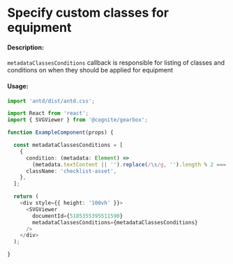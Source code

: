 # Specify custom classes for equipment

<!-- STORY -->

#### Description:

`metadataClassesConditions` callback is responsible for listing of classes and conditions on when they should be applied for equipment

#### Usage:

```typescript jsx
import 'antd/dist/antd.css';

import React from 'react';
import { SVGViewer } from '@cognite/gearbox';

function ExampleComponent(props) {

  const metadataClassesConditions = [
    {
      condition: (metadata: Element) =>
        (metadata.textContent || '').replace(/\s/g, '').length % 2 === 0,
      className: 'checklist-asset',
    },
  ];

  return (
    <div style={{ height: '100vh' }}>
      <SVGViewer
        documentId={5185355395511590}
        metadataClassesConditions={metadataClassesConditions}
      />
    </div>
  );

}
```
